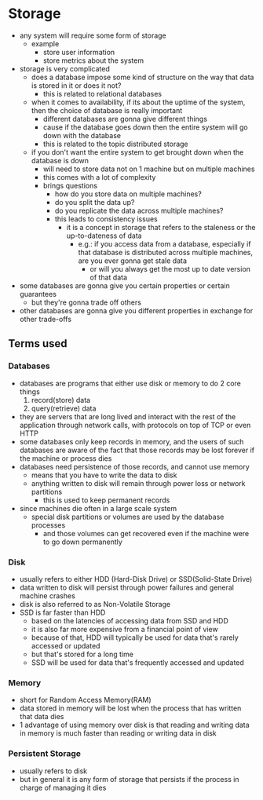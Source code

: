 # Storage
- any system will require some form of storage
  - example
    - store user information
    - store metrics about the system
- storage is very complicated
  - does a database impose some kind of structure on the way that data is stored in it or does it not?
    - this is related to relational databases
  - when it comes to availability, if its about the uptime of the system, then the choice of database is really important
    - different databases are gonna give different things
    - cause if the database goes down then the entire system will go down with the database
    - this is related to the topic distributed storage
  - if you don't want the entire system to get brought down when the database is down
    - will need to store data not on 1 machine but on multiple machines
    - this comes with a lot of complexity
    - brings questions
      - how do you store data on multiple machines?
      - do you split the data up?
      - do you replicate the data across multiple machines?
      - this leads to consistency issues
        - it is a concept in storage that refers to the staleness or the up-to-dateness of data
          - e.g.: if you access data from a database, especially if that database is distributed across multiple machines, are you ever gonna get stale data
            - or will you always get the most up to date version of that data
- some databases are gonna give you certain properties or certain guarantees
  - but they're gonna trade off others
- other databases are gonna give you different properties in exchange for other trade-offs
## Terms used
### Databases
- databases are programs that either use disk or memory to do 2 core things
  1. record(store) data
  2. query(retrieve) data
- they are servers that are long lived and interact with the rest of the application through network calls, with protocols on top of TCP or even HTTP
- some databases only keep records in memory, and the users of such databases are aware of the fact that those records may be lost forever if the machine or process dies
- databases need persistence of those records, and cannot use memory
  - means that you have to write the data to disk
  - anything written to disk will remain through power loss or network partitions
    - this is used to keep permanent records
- since machines die often in a large scale system
  - special disk partitions or volumes are used by the database processes
    - and those volumes can get recovered even if the machine were to go down permanently
### Disk
- usually refers to either HDD (Hard-Disk Drive) or SSD(Solid-State Drive)
- data written to disk will persist through power failures and general machine crashes
- disk is also referred to as Non-Volatile Storage
- SSD is far faster than HDD
  - based on the latencies of accessing data from SSD and HDD
  - it is also far more expensive from a financial point of view
  - because of that, HDD will typically be used for data that's rarely accessed or updated
  - but that's stored for a long time
  - SSD will be used for data that's frequently accessed and updated
### Memory
- short for Random Access Memory(RAM)
- data stored in memory will be lost when the process that has written that data dies
- 1 advantage of using memory over disk is that reading and writing data in memory is much faster than reading or writing data in disk
### Persistent Storage
- usually refers to disk
- but in general it is any form of storage that persists if the process in charge of managing it dies
